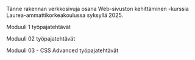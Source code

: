 Tänne rakennan verkkosivuja osana Web-sivuston kehittäminen -kurssia Laurea-ammattikorkeakoulussa syksyllä 2025.

Moduuli 1 työpajatehtävät

Moduuli 02 työpajatehtävät

Moduuli 03 - CSS Advanced työpajatehtävät
